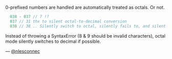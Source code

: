 0-prefixed numbers are handled are automatically treated as octals. Or not.
``` javascript
  038 - 037 // 7 !?
  037 // 31 thx to silent octal-to-decimal conversion
  038 // 38 .. Silently switch to octal, silently fails to, and silently fallback to decimal
```

Instead of throwing a SyntaxError (8 & 9 should be invalid characters),
octal mode silently switches to decimal if possible.


— [@nlesconnec](https://twitter.com/nlesconnec)
